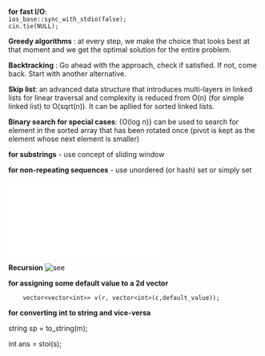 **for fast I/O**:<br/>
`ios_base::sync_with_stdio(false);`<br/>
 `cin.tie(NULL);`
              
**Greedy algorithms** :
at every step, we make the choice that looks best at that moment and we get the optimal solution for the entire                             problem.

**Backtracking** :
Go ahead with the approach, check if satisfied. If not, come back. Start with another alternative.

**Skip list**:
an advanced data structure that introduces multi-layers in linked lists for linear traversal and complexity is reduced from O(n) (for simple linked list) to O(sqrt(n)). It can be apllied for sorted linked lists.

**Binary search for special cases**:
{O(log n)}
can be used to search for element in the sorted array that has been rotated once (pivot is kept as the element whose next element is smaller)



**for substrings** - use concept of sliding window



**for non-repeating sequences** - use unordered (or hash) set or simply set




![check this out](leetcode/slWinLongNonRepSubstring.cpp)



**Recursion**
![see](https://www.geeksforgeeks.org/recursion/)


**for assigning some default value to a 2d vector**


        vector<vector<int>> v(r, vector<int>(c,default_value));
        
 **for converting int to string and vice-versa**
 
 
string  sp = to_string(m);
              
int ans = stoi(s);





